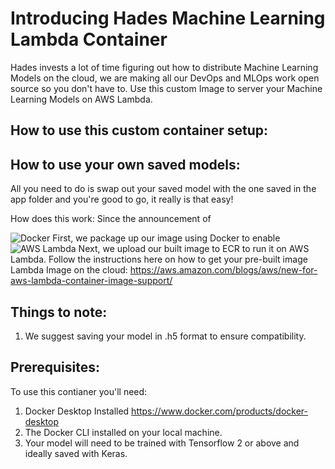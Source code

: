 # Introducing Hades Machine Learning Lambda Container
Hades invests a lot of time figuring out how to distribute Machine Learning Models on the cloud, we are making all our DevOps and MLOps work open source so you don't have to. Use this custom Image to server your Machine Learning Models on AWS Lambda.

## How to use this custom container setup:

## How to use your own saved models:
All you need to do is swap out your saved model with the one saved in the app folder and you're good to go, it really is that easy! 

How does this work:
Since the announcement of 

![Docker](https://github.com/the-muses-ltd/Hades-Machine-Learning-Lambda-Function-Container/blob/main/Readme%20Assets/6846390_preview.png?raw=true)
First, we package up our image using Docker to enable
![AWS Lambda](https://github.com/the-muses-ltd/Hades-Machine-Learning-Lambda-Function-Container/blob/main/Readme%20Assets/1_GwOUMMMXKde8kr1i2kDByw.png?raw=true)
Next, we upload our built image to ECR to run it on AWS Lambda. Follow the instructions here on how to get your pre-built image Lambda Image on the cloud:
https://aws.amazon.com/blogs/aws/new-for-aws-lambda-container-image-support/

## Things to note:
1. We suggest saving your model in .h5 format to ensure compatibility.

## Prerequisites:
To use this contianer you'll need:
1. Docker Desktop Installed https://www.docker.com/products/docker-desktop
2. The Docker CLI installed on your local machine.
3. Your model will need to be trained with Tensorflow 2 or above and ideally saved with Keras.